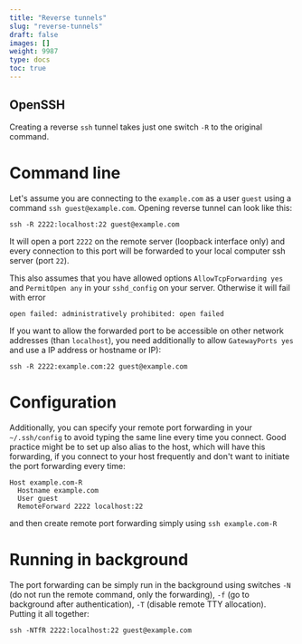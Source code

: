 ```yaml
---
title: "Reverse tunnels"
slug: "reverse-tunnels"
draft: false
images: []
weight: 9987
type: docs
toc: true
---
```


## OpenSSH
Creating a reverse `ssh` tunnel takes just one switch `-R` to the original command.

# Command line
Let's assume you are connecting to the `example.com` as a user `guest` using a command `ssh guest@example.com`. Opening reverse tunnel can look like this:

    ssh -R 2222:localhost:22 guest@example.com

It will open a port `2222` on the remote server (loopback interface only) and every connection to this port will be forwarded to your local computer ssh server (port `22`).

This also assumes that you have allowed options `AllowTcpForwarding yes` and `PermitOpen any` in your `sshd_config` on your server. Otherwise it will fail with error

    open failed: administratively prohibited: open failed

If you want to allow the forwarded port to be accessible on other network addresses (than `localhost`), you need additionally to allow `GatewayPorts yes` and use a IP address or hostname or IP):

    ssh -R 2222:example.com:22 guest@example.com

# Configuration

Additionally, you can specify your remote port forwarding in your `~/.ssh/config` to avoid typing the same line every time you connect. Good practice might be to set up also alias to the host, which will have this forwarding, if you connect to your host frequently and don't want to initiate the port forwarding every time:

    Host example.com-R
      Hostname example.com
      User guest
      RemoteForward 2222 localhost:22

and then create remote port forwarding simply using `ssh example.com-R`

# Running in background

The port forwarding can be simply run in the background using switches `-N` (do not run the remote command, only the forwarding),  `-f` (go to background after authentication), `-T` (disable remote TTY allocation). Putting it all together:

    ssh -NTfR 2222:localhost:22 guest@example.com


